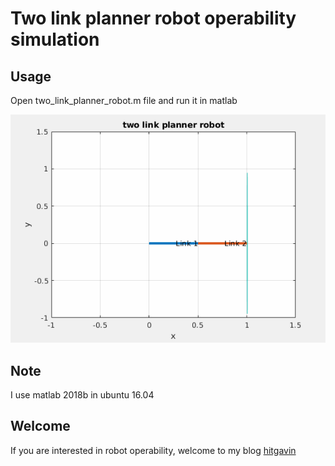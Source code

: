 # Two link planner robot operability simulation

## Usage

Open two_link_planner_robot.m file and run it in matlab

![operability](https://github.com/hitgavin/simmechanics/blob/master/two_link_planner_robot/doc/two_link_planner_robot.gif)

## Note

I use matlab 2018b in ubuntu 16.04

## Welcome

If you are interested in robot operability, welcome to my blog [hitgavin](https://blog.csdn.net/hitgavin)
